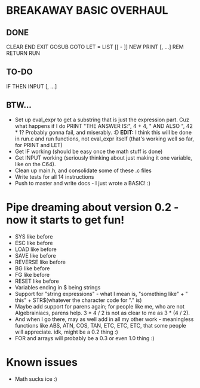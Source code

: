 # BREAKAWAY BASIC OVERHAUL

## DONE

CLEAR
END
EXIT
GOSUB <expression>
GOTO <expression>
LET <variable> = <expression>
LIST [<number>[ - <number>]]
NEW
PRINT <expression>[, <expression>...]
REM <comment>
RETURN
RUN

## TO-DO

IF <conditions> THEN <number or statement>
INPUT <variable>[, <variable>...]

## BTW...

* Set up eval_expr to get a substring that is just the expression part.  Cuz what happens if I do PRINT "THE ANSWER IS:", 4 + 4, " AND ALSO ", 42 * 1?  Probably gonna fail, and miserably. :D
	**EDIT:** I think this will be done in run.c and run functions, not eval_expr itself (that's working well so far, for PRINT and LET)
* Get IF working (should be easy once the math stuff is done)
* Get INPUT working (seriously thinking about just making it one variable, like on the C64).
* Clean up main.h, and consolidate some of these .c files
* Write tests for all 14 instructions
* Push to master and write docs - I just wrote a BASIC! :)

# Pipe dreaming about version 0.2 - now it starts to get fun!

* SYS <string> like before
* ESC <string> like before
* LOAD <string> like before
* SAVE <string> like before
* REVERSE like before
* BG like before
* FG like before
* RESET like before
* Variables ending in $ being strings
* Support for "string expressions" - what I mean is, "something like" + " this" + STR$(whatever the character code for "." is)
* Maybe add support for parens again; for people like me, who are not Algebrainiacs, parens help.  3 * 4 / 2 is not as clear to me as 3 * (4 / 2).
* And when I go there, may as well add in all my other work - meaningless functions like ABS, ATN, COS, TAN, ETC, ETC, ETC, that some people will appreciate.  idk, might be a 0.2 thing :)
* FOR and arrays will probably be a 0.3 or even 1.0 thing :)


# Known issues

* Math sucks ice :)
